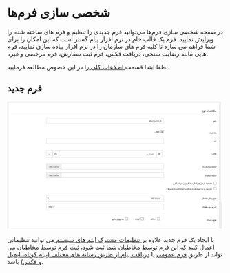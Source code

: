 # شخصی سازی فرم‌ها

در صفحه شخصی سازی فرم‌ها می‌توانید فرم جدیدی را تنظیم و فرم های ساخته شده را ویرایش نمایید. فرم یک قالب خام در نرم افزار پیام گستر است که این امکان را برای شما فراهم می سازد تا کلیه فرم های سازمان را در نرم افزار پیاده سازی نمایید، فرم هایی مانند رضایت سنجی، دریافت فکس، فرم ثبت سفارش، فرم مرخصی و غیره.

 لطفا ابتدا قسمت[ اطلاعات کلی ](https://github.com/1stco/PayamGostarDocs/blob/master/Help/Settings/Personalization-crm/Overview/General-information/General-information.md) را در این خصوص مطالعه فرمایید.


## فرم جدید

![](1.png)

با ایجاد یک فرم جدید علاوه بر[ تنظیمات مشترک آیتم های سیستم  ](https://github.com/1stco/PayamGostarDocs/blob/master/Help/Settings/Personalization-crm/CustomizationCommonSettings/ItemsCommonCustomizationSettings_2.7.5.3.md)می توانید تنظیماتی اعمال کنید که این فرم توسط مخاطبان شما ثبت شود، ثبت فرم توسط مخاطبان می تواند از طریق [فرم عمومی](https://github.com/1stco/PayamGostarDocs/blob/master/Help/Settings/Personalization-crm/Form-management/General-form.md) یا [دریافت پیام از طریق رسانه های مختلف (پیام کوتاه، ایمیل و فکس)](https://github.com/1stco/PayamGostarDocs/blob/master/Help/Settings/Personalization-crm/Form-management/Create-forms-through-incoming-message.md) باشد.





